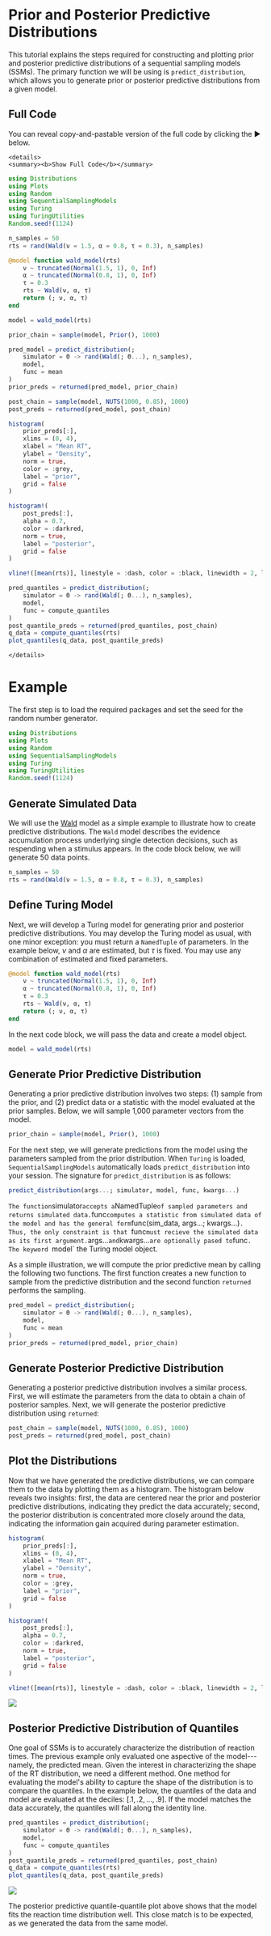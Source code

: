 # Prior and Posterior Predictive Distributions

This tutorial explains the steps required for constructing and plotting prior and posterior predictive distributions of a sequential sampling models (SSMs). The primary function we will be using is `predict_distribution`, which allows you to generate prior or posterior predictive distributions from a given model. 

## Full Code 

You can reveal copy-and-pastable version of the full code by clicking the ▶ below.

```@raw html
<details>
<summary><b>Show Full Code</b></summary>
```
```julia
using Distributions
using Plots
using Random
using SequentialSamplingModels
using Turing
using TuringUtilities
Random.seed!(1124)

n_samples = 50
rts = rand(Wald(ν = 1.5, α = 0.8, τ = 0.3), n_samples)

@model function wald_model(rts)
    ν ~ truncated(Normal(1.5, 1), 0, Inf)
    α ~ truncated(Normal(0.8, 1), 0, Inf)
    τ = 0.3
    rts ~ Wald(ν, α, τ)
    return (; ν, α, τ)
end

model = wald_model(rts)

prior_chain = sample(model, Prior(), 1000)

pred_model = predict_distribution(;
    simulator = Θ -> rand(Wald(; Θ...), n_samples),
    model,
    func = mean
)
prior_preds = returned(pred_model, prior_chain)

post_chain = sample(model, NUTS(1000, 0.85), 1000)
post_preds = returned(pred_model, post_chain)

histogram(
    prior_preds[:],
    xlims = (0, 4),
    xlabel = "Mean RT",
    ylabel = "Density",
    norm = true,
    color = :grey,
    label = "prior",
    grid = false
)

histogram!(
    post_preds[:],
    alpha = 0.7,
    color = :darkred,
    norm = true,
    label = "posterior",
    grid = false
)

vline!([mean(rts)], linestyle = :dash, color = :black, linewidth = 2, label = "data")

pred_quantiles = predict_distribution(;
    simulator = Θ -> rand(Wald(; Θ...), n_samples),
    model,
    func = compute_quantiles
)
post_quantile_preds = returned(pred_quantiles, post_chain)
q_data = compute_quantiles(rts)
plot_quantiles(q_data, post_quantile_preds)
```
```@raw html
</details>
```

# Example 
The first step is to load the required packages and set the seed for the random number generator.

```julia 
using Distributions
using Plots
using Random
using SequentialSamplingModels
using Turing
using TuringUtilities
Random.seed!(1124)
```

## Generate Simulated Data
We will use the [Wald](wald.md) model as a simple example to illustrate how to create predictive distributions. The `Wald` model describes the evidence accumulation process underlying single detection decisions, such as respending when a stimulus appears. In the code block below, we will generate 50 data points.
```julia
n_samples = 50
rts = rand(Wald(ν = 1.5, α = 0.8, τ = 0.3), n_samples)
```

## Define Turing Model 

Next, we will develop a Turing model for generating prior and posterior predictive distributions. You may develop the Turing model as usual, with one minor exception: you must return a `NamedTuple` of parameters. In the example below, $\nu$ and $\alpha$ are estimated, but $\tau$ is fixed. You may use any combination of estimated and fixed parameters.  

```julia
@model function wald_model(rts)
    ν ~ truncated(Normal(1.5, 1), 0, Inf)
    α ~ truncated(Normal(0.8, 1), 0, Inf)
    τ = 0.3
    rts ~ Wald(ν, α, τ)
    return (; ν, α, τ)
end
```
In the next code block, we will pass the data and create a model object.
```julia 
model = wald_model(rts)
```
## Generate Prior Predictive Distribution
Generating a prior predictive distribution involves two steps: (1) sample from the prior, and (2) predict data or a statistic with the model evaluated at the prior samples. Below, we will sample 1,000 parameter vectors from the model. 
```julia 
prior_chain = sample(model, Prior(), 1000)
```

For the next step, we will generate predictions from the model using the parameters sampled from the prior distribution. When `Turing` is loaded, `SequentialSamplingModels` automatically loads `predict_distribution` into your session. The signature for `predict_distribution` is as follows:

```julia 
predict_distribution(args...; simulator, model, func, kwargs...)
```
`
The function `simulator` accepts a `NamedTuple` of sampled parameters and returns simulated data. `func` computes a statistic from simulated data of the model and has the general form `func(sim_data, args...; kwargs...)`. Thus, the only constraint is that `func` must recieve the simulated data as its first argument. `args...` and `kwargs...` are optionally pased to `func`.  The keyword `model` the Turing model object. 

As a simple illustration, we will compute the prior predictive mean by calling the following two functions. The first function creates a new function to sample from the predictive distribution and the second function `returned` performs the sampling.

```julia 
pred_model = predict_distribution(;
    simulator = Θ -> rand(Wald(; Θ...), n_samples),
    model,
    func = mean
)
prior_preds = returned(pred_model, prior_chain)
```

## Generate Posterior Predictive Distribution 

Generating a posterior predictive distribution involves a similar process. First, we will estimate the parameters from the data to obtain a chain of posterior samples. Next, we will generate the posterior predictive distribution using `returned`:

```julia 
post_chain = sample(model, NUTS(1000, 0.85), 1000)
post_preds = returned(pred_model, post_chain)
```

## Plot the Distributions

Now that we have generated the predictive distributions, we can compare them to the data by plotting them as a histogram. The histogram below reveals two insights: first, the data are centered near the prior and posterior predictive distributions, indicating they predict the data accurately; second, the posterior distribution is concentrated more closely around the data, indicating the information gain acquired during parameter estimation. 

```julia
histogram(
    prior_preds[:],
    xlims = (0, 4),
    xlabel = "Mean RT",
    ylabel = "Density",
    norm = true,
    color = :grey,
    label = "prior",
    grid = false
)

histogram!(
    post_preds[:],
    alpha = 0.7,
    color = :darkred,
    norm = true,
    label = "posterior",
    grid = false
)

vline!([mean(rts)], linestyle = :dash, color = :black, linewidth = 2, label = "data")

```
![](assets/wald_predictive_means.png)
## Posterior Predictive Distribution of Quantiles
One goal of SSMs is to accurately characterize the distribution of reaction times. The previous example only evaluated one aspective of the model---namely, the predicted mean. Given the interest in characterizing the shape of the RT distribution, we need a different method. One method for evaluating the model's ability to capture the shape of the distribution is to compare the quantiles. In the example below, the quantiles of the data and model are evaluated at the deciles: $[.1,.2,\dots, .9]$. If the model matches the data accurately, the quantiles will fall along the identity line.  

```julia
pred_quantiles = predict_distribution(;
    simulator = Θ -> rand(Wald(; Θ...), n_samples),
    model,
    func = compute_quantiles
)
post_quantile_preds = returned(pred_quantiles, post_chain)
q_data = compute_quantiles(rts)
plot_quantiles(q_data, post_quantile_preds)
```

![](assets/wald_predictive_qq_plots.png)

The posterior predictive quantile-quantile plot above shows that the model fits the reaction time distribution well. This close match is to be expected, as we generated the data from the same model. 
